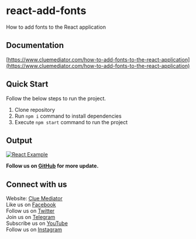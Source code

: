 # react-add-fonts

How to add fonts to the React application

## Documentation

[https://www.cluemediator.com/how-to-add-fonts-to-the-react-application](https://www.cluemediator.com/how-to-add-fonts-to-the-react-application)

## Quick Start

Follow the below steps to run the project.

1. Clone repository
2. Run `npm i` command to install dependencies
3. Execute `npm start` command to run the project

## Output

[![React Example](https://www.cluemediator.com/wp-content/uploads/2022/04/output-how-to-add-fonts-to-the-react-application-clue-mediator.jpg)](https://www.cluemediator.com/how-to-add-fonts-to-the-react-application)

**Follow us on [GitHub](https://github.com/cluemediator) for more update.**

## Connect with us

Website: [Clue Mediator](https://www.cluemediator.com)  
Like us on [Facebook](https://www.facebook.com/thecluemediator)  
Follow us on [Twitter](https://twitter.com/cluemediator)  
Join us on [Telegram](https://t.me/cluemediator)  
Subscribe us on [YouTube](https://www.youtube.com/ClueMediator)  
Follow us on [Instagram](https://www.instagram.com/clue_mediator)
